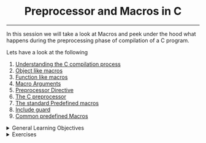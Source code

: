 <h1 align='center'>Preprocessor and Macros in C</h1>
<hr/>

In this session we will take a look at Macros and  peek under the hood what happens during the preprocessing phase of compilation  of a C program. 

Lets have a look at the following 

1. [Understanding the C compilation process](https://www.youtube.com/watch?v=eW5he5uFBNM)
2. [Object like macros](https://gcc.gnu.org/onlinedocs/gcc-5.1.0/cpp/Object-like-Macros.html#Object-like-Macros)
5. [Function  like macros ](https://www.ibm.com/docs/en/i/7.2?topic=directive-function-like-macros)
4. [Macro Arguments](https://gcc.gnu.org/onlinedocs/gcc-5.1.0/cpp/Macro-Arguments.html#Macro-Arguments)
5. [Preprocessor Directive](https://www.youtube.com/watch?v=X6HiYbY3Uak)
6. [The C preprocessor](https://www.cprogramming.com/tutorial/cpreprocessor.html)
7. [The standard Predefined macros](https://gcc.gnu.org/onlinedocs/gcc-5.1.0/cpp/Standard-Predefined-Macros.html#Standard-Predefined-Macros)
8. [Include guard](https://en.wikipedia.org/wiki/Include_guard)
9. [Common predefined Macros](https://gcc.gnu.org/onlinedocs/gcc-5.1.0/cpp/Common-Predefined-Macros.html#Common-Predefined-Macros)


<details>
<summary>General Learning Objectives</summary>
<br/>
After going through the above resources, you should be able to explain to anyone the following without the help of Google
<li>What are macros and how to use them</li>
<li>What are the most common predefined macros</li>
<li>How to include guard your header files</li>
</details>
<details>
<summary>Exercises</summary>
Attempt the followin exercise. 
<table>
<th>Exercise</th>
<th>Solution</th>
<tr>
<td>Create a header file that defines a macro named SIZE as an abbreviation for the token 1024.</td>
<td><a href="0-object_like_macro.h">Solution</a><td>
<tr>

</table>
</details>